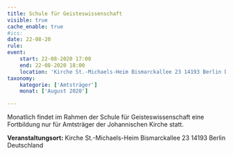 ```yaml
---
title: Schule für Geisteswissenschaft
visible: true
cache_enable: true
#ics: 
date: 22-08-20
rule: 
event:
	start: 22-08-2020 17:00
	end: 22-08-2020 18:00
	location: 'Kirche St.-Michaels-Heim Bismarckallee 23 14193 Berlin Deutschland'
taxonomy:
	kategorie: ['Amtsträger']
	monat: ['August 2020']

---
```

Monatlich findet im Rahmen der Schule für Geisteswissenschaft eine Fortbildung nur für Amtsträger der Johannischen Kirche statt.



**Veranstaltungsort:** Kirche St.-Michaels-Heim
Bismarckallee 23
14193 Berlin
Deutschland

